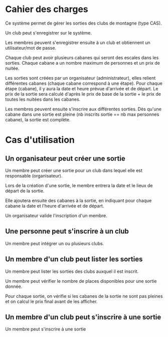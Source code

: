 # Cahier des charges

Ce système permet de gérer les sorties des clubs de montagne (type CAS).

Un club peut s'enregistrer sur le système.

Les membres peuvent s'enregistrer ensuite à un club et obtiennent un utilisateur/mot de passe.

Chaque club peut avoir plusieurs cabanes qui seront des escales dans les sorties.
Chaque cabane a un nombre maximum de personnes et un prix de nuitée.

Les sorties sont créées par un organisateur (administrateur), elles relient différentes cabanes (chaque cabane correspond à une étape).
Pour chaque étape (cabane), il y aura la date et heure prévue d'arrivée et de départ.
Le prix de la sortie sera calculé d'après le prix de base de la sortie + le prix de toutes les nuitées dans les cabanes.

Les membres peuvent ensuite s'inscrire aux différentes sorties.
Dès qu'une cabane dans une sortie est pleine (nb inscrits sortie == nb max personnes cabane), la sortie est complète.

# Cas d'utilisation

## Un organisateur peut créer une sortie

Un membre peut créer une sortie pour un club dans lequel elle est responsable (organisateur).

Lors de la création d'une sortie, le membre entrera la date et le lieux de départ de la sortie.

Elle ajoutera ensuite des cabanes à la sortie, en indiquant pour chaque cabane la date et l'heure d'arrivée et de départ.

Un organisateur valide l'inscription d'un membre.

## Une personne peut s'inscrire à un club

Un membre peut intégrer un ou plusieurs clubs.


## Un membre d'un club peut lister les sorties

Un membre peut lister les sorties des clubs auxquel il est inscrit.

Un membre peut vérifier le nombre de places disponibles pour une sortie donnée.

Pour chaque sortie, on vérifie si les cabanes de la sortie ne sont pas pleines et on calcul le prix final avant de les afficher.

## Un membre d'un club peut s'inscrire à une sortie

Un membre peut s'inscrire à une sortie